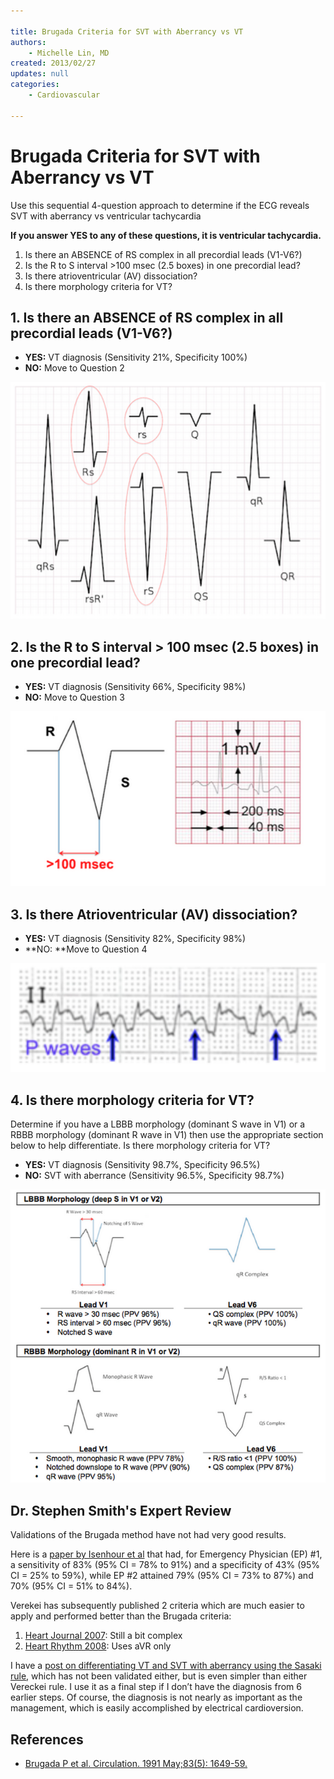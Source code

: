```yaml
---

title: Brugada Criteria for SVT with Aberrancy vs VT
authors:
    - Michelle Lin, MD
created: 2013/02/27
updates: null
categories:
    - Cardiovascular

---
```




# Brugada Criteria for SVT with Aberrancy vs VT

Use this sequential 4-question approach to determine if the ECG reveals SVT with aberrancy vs ventricular tachycardia

**If you answer YES to any of these questions, it is ventricular tachycardia.**

1.  Is there an ABSENCE of RS complex in all precordial leads (V1-V6?)
2.  Is the R to S interval &gt;100 msec (2.5 boxes) in one precordial lead?
3.  Is there atrioventricular (AV) dissociation?
4.  Is there morphology criteria for VT?

## 1. Is there an ABSENCE of RS complex in all precordial leads (V1-V6?)

-   **YES:** VT diagnosis (Sensitivity 21%, Specificity 100%)
-   **NO:** Move to Question 2

![](image-1.png)

## 2. Is the R to S interval &gt; 100 msec (2.5 boxes) in one precordial lead?

-   **YES:** VT diagnosis (Sensitivity 66%, Specificity 98%)
-   **NO:** Move to Question 3

![](image-2.png)

## 3. Is there Atrioventricular (AV) dissociation?

-   **YES:** VT diagnosis (Sensitivity 82%, Specificity 98%)
-   **NO: **Move to Question 4

![](image-3.png)

## 4. Is there morphology criteria for VT?

Determine if you have a LBBB morphology (dominant S wave in V1) or a RBBB morphology (dominant R wave in V1) then use the appropriate section below to help differentiate. Is there morphology criteria for VT?

-   **YES:** VT diagnosis (Sensitivity 98.7%, Specificity 96.5%)
-   **NO:** SVT with aberrance (Sensitivity 96.5%, Specificity 98.7%)

![](image-4.png)

## Dr. Stephen Smith's Expert Review

Validations of the Brugada method have not had very good results.
 
Here is a [paper by Isenhour et al](https://www.ncbi.nlm.nih.gov/pubmed/10917326) that had, for Emergency Physician (EP) #1, a sensitivity of 83% (95% CI = 78% to 91%) and a specificity of 43% (95% CI = 25% to 59%), while EP #2 attained 79% (95% CI = 73% to 87%) and 70% (95% CI = 51% to 84%). 

Verekei has subsequently published 2 criteria which are much easier to apply and performed better than the Brugada criteria: 

1. [Heart Journal 2007](https://academic.oup.com/eurheartj/article/28/5/589/2887583/Application-of-a-new-algorithm-in-the-differential): Still a bit complex
2. [Heart Rhythm 2008](https://www.ncbi.nlm.nih.gov/pubmed/18180024): Uses aVR only

I have a [post on differentiating VT and SVT with aberrancy using the Sasaki rule](http://hqmeded-ecg.blogspot.com/2011/10/wide-complex-tachycardia-ventricular.html), which has not been validated either, but is even simpler than either Vereckei rule. I use it as a final step if I don’t have the diagnosis from 6 earlier steps. Of course, the diagnosis is not nearly as important as the management, which is easily accomplished by electrical cardioversion.

## References

-   [Brugada P et al. Circulation. 1991 May;83(5): 1649-59.](http://www.ncbi.nlm.nih.gov/pubmed/2022022)


